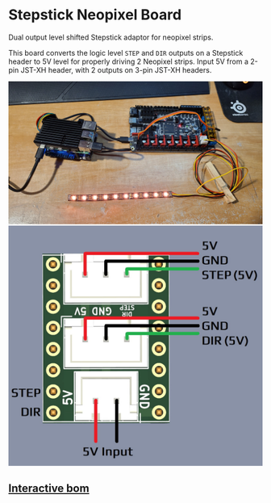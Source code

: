 # Stepstick Neopixel Board
Dual output level shifted Stepstick adaptor for neopixel strips.

This board converts the logic level `STEP` and `DIR` outputs on a Stepstick header to 5V level for properly driving 2 Neopixel strips. Input 5V from a 2-pin JST-XH header, with 2 outputs on 3-pin JST-XH headers.

<img src="Images/Overview.jpg" width="750">

<img src="Images/Wiring.jpg" width="750">

## [Interactive bom](http://htmlpreview.github.io/?https://github.com/timmit99/Stepstick_Neopixel_Board/blob/main/iBOM/StepstickPixel.html)